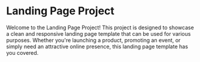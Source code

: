 # Landing Page Project

Welcome to the Landing Page Project! This project is designed to showcase a clean and responsive landing page template that can be used for various purposes. Whether you're launching a product, promoting an event, or simply need an attractive online presence, this landing page template has you covered.
 
